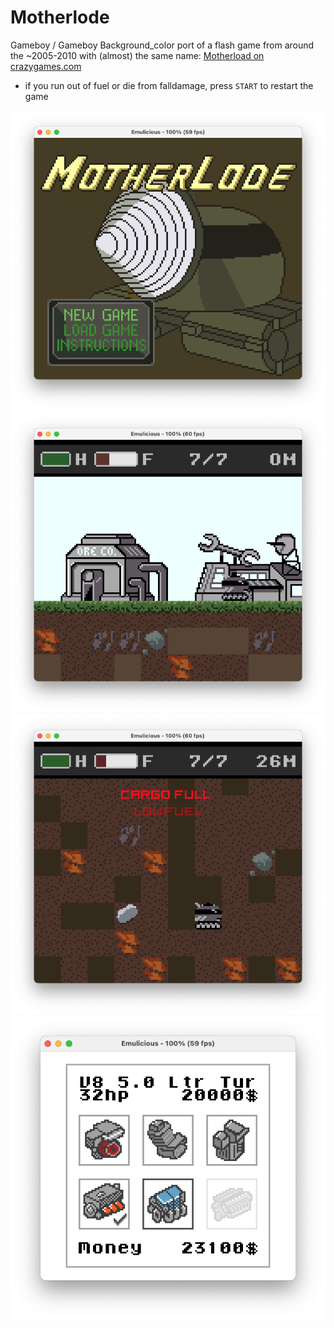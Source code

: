 # Motherlode
Gameboy / Gameboy Background_color port of a flash game from around the ~2005-2010 with (almost) the same name: [Motherload on crazygames.com](https://de.crazygames.com/spiele/motherload)

* if you run out of fuel or die from falldamage, press `START` to restart the game

![alt text](https://github.com/weleusernamegod/motherlode/blob/8a31d59fb6fe873e6689a66e4c3fd4a1bd69ef01/png/screennshot_menu.png?raw=true)
![alt text](https://github.com/weleusernamegod/motherlode/blob/8a31d59fb6fe873e6689a66e4c3fd4a1bd69ef01/png/screenshot_overworld.png?raw=true)
![alt text](https://github.com/weleusernamegod/motherlode/blob/8a31d59fb6fe873e6689a66e4c3fd4a1bd69ef01/png/screenshot_digging.png?raw=true)
![alt text](https://github.com/weleusernamegod/motherlode/blob/8a31d59fb6fe873e6689a66e4c3fd4a1bd69ef01/png/screenshot_shop.png?raw=true)